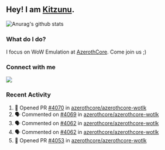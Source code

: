 ## Hey! I am [Kitzunu](https://Github.com/Kitzunu).

![Anurag's github stats](https://github-readme-stats.kitzunu.vercel.app/api?username=Kitzunu&show_icons=true)

### What do I do?

I focus on WoW Emulation at [AzerothCore](https://Github.com/AzerothCore). Come join us ;)

### Connect with me
[![](https://img.shields.io/badge/AzerothCore%20Discord-Connect%20with%20me!-green)](https://discord.com/invite/gkt4y2x)

### Recent Activity

<!--START_SECTION:activity-->
1. 💪 Opened PR [#4070](https://github.com/azerothcore/azerothcore-wotlk/pull/4070) in [azerothcore/azerothcore-wotlk](https://github.com/azerothcore/azerothcore-wotlk)
2. 🗣 Commented on [#4069](https://github.com/azerothcore/azerothcore-wotlk/issues/4069) in [azerothcore/azerothcore-wotlk](https://github.com/azerothcore/azerothcore-wotlk)
3. 🗣 Commented on [#4062](https://github.com/azerothcore/azerothcore-wotlk/issues/4062) in [azerothcore/azerothcore-wotlk](https://github.com/azerothcore/azerothcore-wotlk)
4. 🗣 Commented on [#4062](https://github.com/azerothcore/azerothcore-wotlk/issues/4062) in [azerothcore/azerothcore-wotlk](https://github.com/azerothcore/azerothcore-wotlk)
5. 💪 Opened PR [#4053](https://github.com/azerothcore/azerothcore-wotlk/pull/4053) in [azerothcore/azerothcore-wotlk](https://github.com/azerothcore/azerothcore-wotlk)
<!--END_SECTION:activity-->
